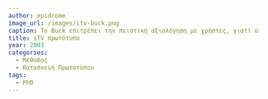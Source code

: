 ```yaml
---
author: epidrome
image_url: /images/itv-buck.png
caption: Το Buck επιτρέπει την πειστική αξιολόγηση με χρήστες, γιατί οι χρήστες έχουν στα χέρια τους υλικό που μοιάζει πολύ με την τελική συσκευή, ενώ το λογισμικό τρέχει στον επιτραπέζιο ΗΥ, στον οποίο είναι σχετικά εύκολο να κάνουμε τον προγραμματισμό της διάδρασης.
title: iTV πρωτότυπο 
year: 2003
categories:
  - Μέθοδος
  - Κατασκευή Πρωτοτύπου
tags:
  - PhD
---
```

